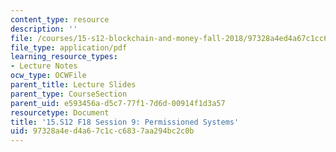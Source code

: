 ```yaml
---
content_type: resource
description: ''
file: /courses/15-s12-blockchain-and-money-fall-2018/97328a4ed4a67c1cc6837aa294bc2c0b_MIT15_S12F18_ses9.pdf
file_type: application/pdf
learning_resource_types:
- Lecture Notes
ocw_type: OCWFile
parent_title: Lecture Slides
parent_type: CourseSection
parent_uid: e593456a-d5c7-77f1-7d6d-00914f1d3a57
resourcetype: Document
title: '15.S12 F18 Session 9: Permissioned Systems'
uid: 97328a4e-d4a6-7c1c-c683-7aa294bc2c0b
---
```

